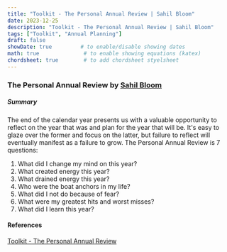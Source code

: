 ```yaml
---
title: "Toolkit - The Personal Annual Review | Sahil Bloom"
date: 2023-12-25
description: "Toolkit - The Personal Annual Review | Sahil Bloom"
tags: ["Toolkit", "Annual Planning"]
draft: false
showDate: true         # to enable/disable showing dates
math: true              # to enable showing equations (katex)
chordsheet: true        # to add chordsheet styelsheet
---
```


### The Personal Annual Review by [Sahil Bloom](https://twitter.com/SahilBloom)

##### Summary

The end of the calendar year presents us with a valuable opportunity to reflect on the year that was and plan for the year that will be. It's easy to glaze over the former and focus on the latter, but failure to reflect will eventually manifest as a failure to grow.
The Personal Annual Review is 7 questions: 
1. What did I change my mind on this year? 
2. What created energy this year? 
3. What drained energy this year? 
4. Who were the boat anchors in my life? 
5. What did I not do because of fear? 
6. What were my greatest hits and worst misses? 
7. What did I learn this year?
 
#### References
[Toolkit - The Personal Annual Review](https://www.sahilbloom.com/newsletter/the-personal-annual-review)

